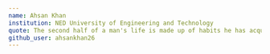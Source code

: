 ```yaml
---
name: Ahsan Khan
institution: NED University of Engineering and Technology
quote: The second half of a man's life is made up of habits he has acquired during the first half.
github_user: ahsankhan26
---
```

